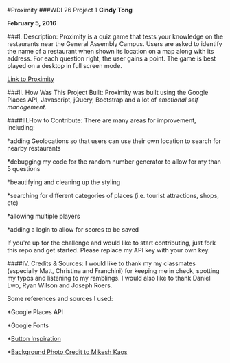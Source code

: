 #Proximity
###WDI 26 Project 1
**Cindy Tong** 

**February 5, 2016**

###I. Description:
Proximity is a quiz game that tests your knowledge on the restaurants near the General Assembly Campus. Users are asked to identify the name of a restaurant when shown its location on a map along with its address. For each question right, the user gains a point. The game is best played on a desktop in full screen mode. 

[Link to Proximity](http://performer-moneys-36512.bitballoon.com/#)


###II. How Was This Project Built:
Proximity was built using the Google Places API, Javascript, jQuery, Bootstrap and a lot of *emotional self management*. 


####III.How to Contribute:
There are many areas for improvement, including:

*adding Geolocations so that users can use their own location to search for nearby restaurants

*debugging my code for the random number generator to allow for my than 5 questions

*beautifying and cleaning up the styling

*searching for different categories of places (i.e. tourist attractions, shops, etc)

*allowing multiple players

*adding a login to allow for scores to be saved

If you're up for the challenge and would like to start contributing, just fork this repo and get started. Please replace my API key with your own key.


####IV. Credits & Sources:
I would like to thank my my classmates (especially Matt, Christina and Franchini) for keeping me in check, spotting my typos and listening to my ramblings. I would also like to thank Daniel Lwo, Ryan Wilson and Joseph Roers.

Some references and sources I used: 

*Google Places API

*Google Fonts

*[Button Inspiration](http://codepen.io/koriolis/pen/euAEg)

*[Background Photo Credit to Mikesh Kaos](https://unsplash.com/photos/dUV3oohJzE8)

